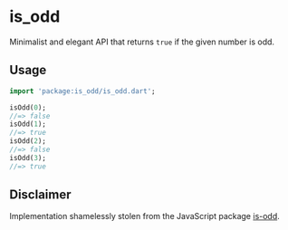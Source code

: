 # is_odd

Minimalist and elegant API that returns `true` if the given number is odd.

## Usage

```dart
import 'package:is_odd/is_odd.dart';

isOdd(0);
//=> false
isOdd(1);
//=> true
isOdd(2);
//=> false
isOdd(3);
//=> true

```

## Disclaimer

Implementation shamelessly stolen from the JavaScript package [is-odd](https://www.npmjs.com/package/is-odd).

